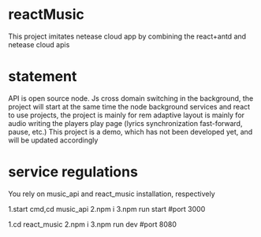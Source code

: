 # reactMusic
This project imitates netease cloud app by combining the react+antd and netease cloud apis
# statement
API is open source node. Js cross domain switching in the background, the project will start at the same time the node background services and react to use projects, the project is mainly for rem adaptive layout is mainly for audio writing the players play page (lyrics synchronization fast-forward, pause, etc.) This project is a demo, which has not been developed yet, and will be updated accordingly
# service regulations
You rely on music_api and react_music installation, respectively

1.start cmd,cd music_api 
2.npm i
3.npm run start #port 3000

1.cd react_music
2.npm i
3.npm run dev #port 8080
